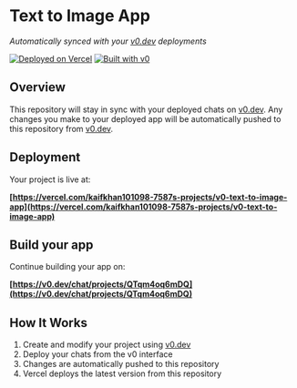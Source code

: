 # Text to Image App

*Automatically synced with your [v0.dev](https://v0.dev) deployments*

[![Deployed on Vercel](https://img.shields.io/badge/Deployed%20on-Vercel-black?style=for-the-badge&logo=vercel)](https://vercel.com/kaifkhan101098-7587s-projects/v0-text-to-image-app)
[![Built with v0](https://img.shields.io/badge/Built%20with-v0.dev-black?style=for-the-badge)](https://v0.dev/chat/projects/QTqm4oq6mDQ)

## Overview

This repository will stay in sync with your deployed chats on [v0.dev](https://v0.dev).
Any changes you make to your deployed app will be automatically pushed to this repository from [v0.dev](https://v0.dev).

## Deployment

Your project is live at:

**[https://vercel.com/kaifkhan101098-7587s-projects/v0-text-to-image-app](https://vercel.com/kaifkhan101098-7587s-projects/v0-text-to-image-app)**

## Build your app

Continue building your app on:

**[https://v0.dev/chat/projects/QTqm4oq6mDQ](https://v0.dev/chat/projects/QTqm4oq6mDQ)**

## How It Works

1. Create and modify your project using [v0.dev](https://v0.dev)
2. Deploy your chats from the v0 interface
3. Changes are automatically pushed to this repository
4. Vercel deploys the latest version from this repository